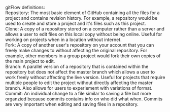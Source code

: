 gitFlow definitions:                   
Repository: The most basic element of GitHub containing all the files for a project and contains revision history. For example, a repository would be used to create and store a project and it's files such as this project.               
Clone: A copy of a repository stored on a computer rather than a server and allows a user to edit files on this local copy without being online. Useful for working on projects when in a location without internet.         
Fork: A copy of another user's repository on your account that you can freely make changes to without affecting the original repository. For example, other members in a group project would fork their own copies of the main project to edit.     
Branch: A parallel version of a repository that is contained within the repository but does not affect the master branch which allows a user to work freely without affecting the live version. Useful for projects that require multiple people to edit the project without directly affecting the master branch. Also allows for users to experiement with variations of format.         
Commit: An individual change to a file similar to saving a file but more organzied because commits contains info on who did what when. Commits are very important when editing and saving files in a repository.           
